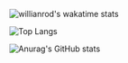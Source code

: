 
![willianrod's wakatime stats](https://github-readme-stats.vercel.app/api/wakatime?username=kachan0627&theme=dark)

![Top Langs](https://github-readme-stats.vercel.app/api/top-langs/?username=kachan0627&layout=compact&theme=dark)

![Anurag's GitHub stats](https://github-readme-stats.vercel.app/api?username=kachan0627&show_icons=true&theme=dark)


<!---
kachan0627/kachan0627 is a ✨ special ✨ repository because its `README.md` (this file) appears on your GitHub profile.
You can click the Preview link to take a look at your changes.
--->
